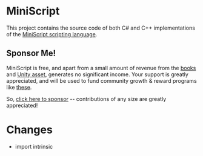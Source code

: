 # MiniScript

This project contains the source code of both C# and C++ implementations of the [MiniScript scripting language](http://miniscript.org).



## Sponsor Me!

MiniScript is free, and apart from a small amount of revenue from the [books](https://miniscript.org/books/) and [Unity asset](https://assetstore.unity.com/packages/tools/integration/miniscript-87926), generates no significant income.  Your support is greatly appreciated, and will be used to fund community growth & reward programs like [these](https://miniscript.org/earn.html).

So, [click here to sponsor](https://github.com/sponsors/JoeStrout) -- contributions of any size are greatly appreciated!


# Changes

- import intrinsic